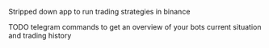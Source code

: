 Stripped down app to run trading strategies in binance

TODO telegram commands to get an overview of your bots current situation and trading history